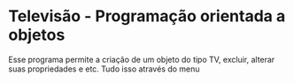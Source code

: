 # Televisão - Programação orientada a objetos
Esse programa permite a criação de um objeto do tipo TV, excluir, alterar suas propriedades e etc. Tudo isso através do menu
